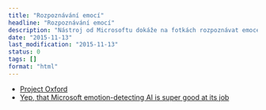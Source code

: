 ```yaml
---
title: "Rozpoznávání emocí"
headline: "Rozpoznávání emocí"
description: "Nástroj od Microsoftu dokáže na fotkách rozpoznávat emoce vyfocených lidí."
date: "2015-11-13"
last_modification: "2015-11-13"
status: 0
tags: []
format: "html"
---
```


<ul>
  <li><a href="https://www.projectoxford.ai/demo/emotion">Project Oxford</a></li>
  
  <li><a href="http://thenextweb.com/microsoft/2015/11/11/take-that-inside-out/">Yep, that Microsoft emotion-detecting AI is super good at its job</a></li>
</ul>
